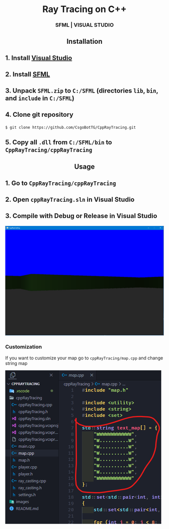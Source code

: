 <h1 align="center"><b>Ray Tracing on C++</b></h1>
<h3 align="center">SFML | VISUAL STUDIO</h3>


<h2 align="center">Installation</h2>
<h3 style="font-size: 20px">1. Install <a href="https://visualstudio.microsoft.com/ru/downloads/">Visual Studio</a></h3>
<h3 style="font-size: 20px">2. Install <a href="https://www.sfml-dev.org/download.php">SFML</a></h3>
<h3 style="font-size: 20px">3. Unpack <code>SFML.zip</code> to <code>C:/SFML</code> (directories <code>lib</code>, <code>bin</code>, and <code>include</code> in <code>C:/SFML</code>)</h3>
<h3 style="font-size: 20px">4. Clone git repository</h3>

```shell
$ git clone https://github.com/CsgoBotTG/CppRayTracing.git
```

<h3 style="font-size: 20px">5. Copy all <code>.dll</code> from <code>C:/SFML/bin</code> to <code>CppRayTracing/cppRayTracing</code></h3>

<h2 align="center">Usage</h2>

<h3 style="font-size: 20px">1. Go to <code>CppRayTracing/cppRayTracing</code></h3>
<h3 style="font-size: 20px">2. Open <code>cppRayTracing.sln</code> in <a>Visual Studio</a></h3>
<h3 style="font-size: 20px">3. Compile with Debug or Release in <a>Visual Studio</a></h3>

![EXAMPLE](images/example.png)

### Customization
<p>If you want to customize your map go to <code>cppRayTracing/map.cpp</code> and change string map</p>

![MAP CUTOMIZATION](images/map.png)
